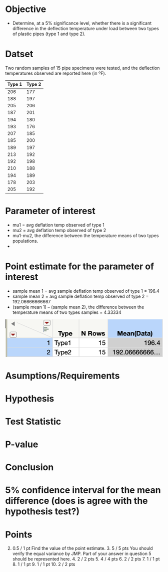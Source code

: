 # Objective
- Determine, at a 5% significance level, whether there is a significant difference in the deflection temperature under load between two types of plastic pipes (type 1 and type 2).

# Datset
Two random samples of 15 pipe specimens were tested, and the deflection
temperatures observed are reported here (in ºF).

| Type 1 | Type 2 |
|--------|--------|
| 206    | 177    |
| 188    | 197    |
| 205    | 206    |
| 187    | 201    |
| 194    | 180    |
| 193    | 176    |
| 207    | 185    |
| 185    | 200    |
| 189    | 197    |
| 213    | 192    |
| 192    | 198    |
| 210    | 188    |
| 194    | 189    |
| 178    | 203    |
| 205    | 192    |

# Parameter of interest
- mu1 = avg deflation temp observed of type 1
- mu2 = avg deflation temp observed of type 2
- mu1-mu2, the difference between the temperature means of two types populations.
- 
# Point estimate for the parameter of interest
- sample mean 1 = avg sample deflation temp observed of type 1 = 196.4
- sample mean 2 = avg sample deflation temp observed of type 2 = 192.06666666667
- (sample mean 1) – (sample mean 2), the difference between the temperature means of two types
samples = 4.33334

![image](https://github.com/4nuG/Statistical-Analysis/blob/main/Comparing%20Two%20Population%20Means/Screenshot%202024-01-31%20at%202.44.35%20PM.png)

# Asumptions/Requirements
# Hypothesis
# Test Statistic 
# P-value
# Conclusion
# 5% confidence interval for the mean difference (does is agree with the hypothesis test?) 


# Points
2. 0.5 / 1 pt Find the value of the point estimate. 3. 5 / 5 pts You should verify the equal variance by JMP. Part of your answer in question 5 should be represented here. 4. 2 / 2 pts 5. 4 / 4 pts 6. 2 / 2 pts 7. 1 / 1 pt 8. 1 / 1 pt 9. 1 / 1 pt 10. 2 / 2 pts

